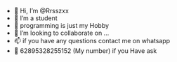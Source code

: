 - 👋 Hi, I’m @Rrsszxx
- 👀 I’m a student 
- 🌱 programming is just my Hobby 
- 💞️ I’m looking to collaborate on ...
- 📫 if you have any questions contact me on whatsapp 
- 🌚 62895328255152 (My number) if you Have ask

<!---
WallHackBotz/WallHackBotz is a ✨ special ✨ repository because its `README.md` (this file) appears on your GitHub profile.
You can click the Preview link to take a look at your changes.
--->
